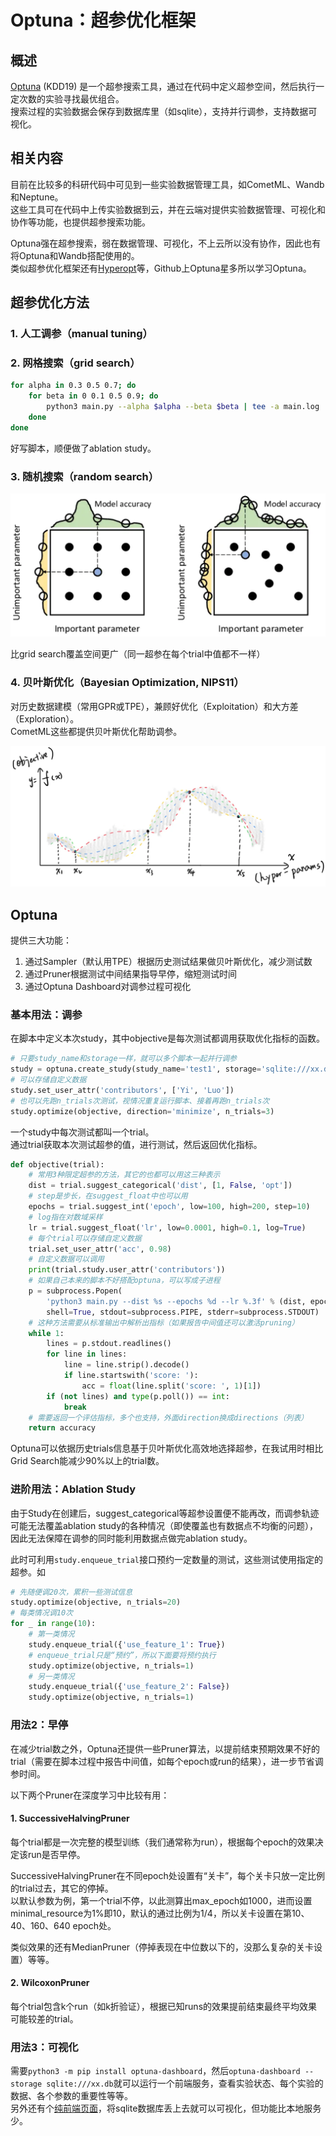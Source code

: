 # Optuna：超参优化框架


## 概述

[Optuna](https://github.com/optuna/optuna) (KDD19) 是一个超参搜索工具，通过在代码中定义超参空间，然后执行一定次数的实验寻找最优组合。  
搜索过程的实验数据会保存到数据库里（如sqlite），支持并行调参，支持数据可视化。


## 相关内容

目前在比较多的科研代码中可见到一些实验数据管理工具，如CometML、Wandb和Neptune。  
这些工具可在代码中上传实验数据到云，并在云端对提供实验数据管理、可视化和协作等功能，也提供超参搜索功能。

Optuna强在超参搜索，弱在数据管理、可视化，不上云所以没有协作，因此也有将Optuna和Wandb搭配使用的。  
类似超参优化框架还有[Hyperopt](https://github.com/hyperopt/hyperopt)等，Github上Optuna星多所以学习Optuna。


## 超参优化方法


### 1. 人工调参（manual tuning）


### 2. 网格搜索（grid search）

```bash
for alpha in 0.3 0.5 0.7; do
    for beta in 0 0.1 0.5 0.9; do
        python3 main.py --alpha $alpha --beta $beta | tee -a main.log
    done
done
```

好写脚本，顺便做了ablation study。


### 3. 随机搜索（random search）

![](grid-and-rand-search.png)

比grid search覆盖空间更广（同一超参在每个trial中值都不一样）


### 4. 贝叶斯优化（Bayesian Optimization, NIPS11）

对历史数据建模（常用GPR或TPE），兼顾好优化（Exploitation）和大方差（Exploration）。  
CometML这些都提供贝叶斯优化帮助调参。


![](bayes-opt.png)


## Optuna

提供三大功能：
1. 通过Sampler（默认用TPE）根据历史测试结果做贝叶斯优化，减少测试数
2. 通过Pruner根据测试中间结果指导早停，缩短测试时间
3. 通过Optuna Dashboard对调参过程可视化


### 基本用法：调参


在脚本中定义本次study，其中objective是每次测试都调用获取优化指标的函数。

```python
# 只要study_name和storage一样，就可以多个脚本一起并行调参
study = optuna.create_study(study_name='test1', storage='sqlite:///xx.db', load_if_exists=True)
# 可以存储自定义数据
study.set_user_attr('contributors', ['Yi', 'Luo'])
# 也可以先跑n_trials次测试，视情况重复运行脚本、接着再跑n_trials次
study.optimize(objective, direction='minimize', n_trials=3)
```


一个study中每次测试都叫一个trial。  
通过trial获取本次测试超参的值，进行测试，然后返回优化指标。

```python
def objective(trial):
    # 常用3种限定超参的方法，其它的也都可以用这三种表示
    dist = trial.suggest_categorical('dist', [1, False, 'opt'])
    # step是步长，在suggest_float中也可以用
    epochs = trial.suggest_int('epoch', low=100, high=200, step=10)
    # log指在对数域采样
    lr = trial.suggest_float('lr', low=0.0001, high=0.1, log=True)
    # 每个trial可以存储自定义数据
    trial.set_user_attr('acc', 0.98)
    # 自定义数据可以调用
    print(trial.study.user_attr('contributors'))
    # 如果自己本来的脚本不好搭配optuna，可以写成子进程
    p = subprocess.Popen(
        'python3 main.py --dist %s --epochs %d --lr %.3f' % (dist, epochs, lr),
        shell=True, stdout=subprocess.PIPE, stderr=subprocess.STDOUT)
    # 这种方法需要从标准输出中解析出指标（如果报告中间值还可以激活pruning）
    while 1:
        lines = p.stdout.readlines()
        for line in lines:
            line = line.strip().decode()
            if line.startswith('score: '):
                acc = float(line.split('score: ', 1)[1])
        if (not lines) and type(p.poll()) == int:
            break
    # 需要返回一个评估指标，多个也支持，外面direction换成directions（列表）
    return accuracy
```


Optuna可以依据历史trials信息基于贝叶斯优化高效地选择超参，在我试用时相比Grid Search能减少90%以上的trial数。


### 进阶用法：Ablation Study

由于Study在创建后，suggest_categorical等超参设置便不能再改，而调参轨迹可能无法覆盖ablation study的各种情况（即使覆盖也有数据点不均衡的问题），因此无法保障在调参的同时能利用数据点做完ablation study。


此时可利用`study.enqueue_trial`接口预约一定数量的测试，这些测试使用指定的超参。如
```python
# 先随便调20次，累积一些测试信息
study.optimize(objective, n_trials=20)
# 每类情况调10次
for _ in range(10):
    # 第一类情况
    study.enqueue_trial({'use_feature_1': True})
    # enqueue_trial只是“预约”，所以下面要将预约执行
    study.optimize(objective, n_trials=1)
    # 另一类情况
    study.enqueue_trial({'use_feature_2': False})
    study.optimize(objective, n_trials=1)
```

### 用法2：早停

在减少trial数之外，Optuna还提供一些Pruner算法，以提前结束预期效果不好的trial（需要在脚本过程中报告中间值，如每个epoch或run的结果），进一步节省调参时间。


以下两个Pruner在深度学习中比较有用：


#### 1. SuccessiveHalvingPruner

每个trial都是一次完整的模型训练（我们通常称为run），根据每个epoch的效果决定该run是否早停。


SuccessiveHalvingPruner在不同epoch处设置有“关卡”，每个关卡只放一定比例的trial过去，其它的停掉。  
以默认参数为例，第一个trial不停，以此测算出max_epoch如1000，进而设置minimal_resource为1%即10，默认的通过比例为1/4，所以关卡设置在第10、40、160、640 epoch处。


类似效果的还有MedianPruner（停掉表现在中位数以下的，没那么复杂的关卡设置）等等。


#### 2. WilcoxonPruner

每个trial包含k个run（如k折验证），根据已知runs的效果提前结束最终平均效果可能较差的trial。


### 用法3：可视化

需要`python3 -m pip install optuna-dashboard`，然后`optuna-dashboard --storage sqlite:///xx.db`就可以运行一个前端服务，查看实验状态、每个实验的数据、各个参数的重要性等等。  
另外还有个[纯前端页面](https://optuna.github.io/optuna-dashboard/)，将sqlite数据库丢上去就可以可视化，但功能比本地服务少。
